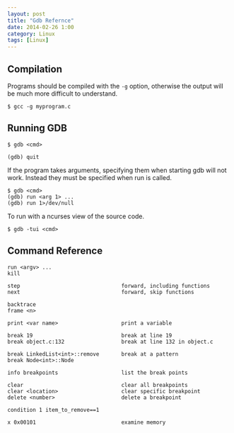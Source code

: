```yaml
---
layout: post
title: "Gdb Refernce"
date: 2014-02-26 1:00
category: Linux
tags: [Linux]
---
```


## Compilation

Programs should be compiled with the `-g` option, otherwise the output
will be much more difficult to understand.

    $ gcc -g myprogram.c

## Running GDB

    $ gdb <cmd>

    (gdb) quit

If the program takes arguments, specifying them when starting gdb will
not work.  Instead they must be specified when run is called.

    $ gdb <cmd>
    (gdb) run <arg 1> ...
    (gdb) run 1>/dev/null

To run with a ncurses view of the source code.

    $ gdb -tui <cmd>

## Command Reference

    run <argv> ...
    kill

    step                                forward, including functions
    next                                forward, skip functions

    backtrace
    frame <n>

    print <var name>                    print a variable

    break 19                            break at line 19
    break object.c:132                  break at line 132 in object.c

    break LinkedList<int>::remove       break at a pattern
    break Node<int>::Node

    info breakpoints                    list the break points

    clear                               clear all breakpoints
    clear <location>                    clear specific breakpoint
    delete <number>                     delete a breakpoint

    condition 1 item_to_remove==1

    x 0x00101                           examine memory

